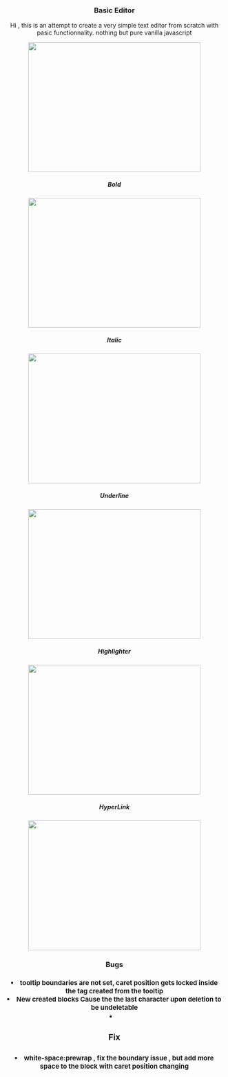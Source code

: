 <div style =" text-align:center">
<h3>Basic Editor</h3>
<p >Hi , this is an attempt to create a very simple text editor from scratch with pasic functionnality. nothing but pure vanilla javascript </p>
<img src="https://i.imgur.com/lDwqmno.gif" style="width:400px;height:300px;">


<h5>Bold</h5>
<img src="https://i.imgur.com/GztNyVo.gif" style="width:400px;height:300px;">
<h5>Italic</h5>
<img src="https://i.imgur.com/p7o1cUk.gif" style="width:400px;height:300px;">
<h5>Underline</h5>
<img src="https://i.imgur.com/rEAVEbt.gif" style="width:400px;height:300px;">
<h5>Highlighter</h5>
<img src="https://i.imgur.com/ImsSsCm.gif" style="width:400px;height:300px;">
<h5>HyperLink</h5>
<img src="https://i.imgur.com/PQDDddh.gif" style="width:400px;height:300px;">

<h3>Bugs<h3>
<li style="font-size:15px">tooltip boundaries are not set, caret position gets locked inside the tag created from the tooltip
<li style="font-size:15px">New created blocks Cause the the last character upon deletion to be undeletable<li>
<h3>Fix<h3>
<li style="font-size:15px">white-space:prewrap , fix the boundary issue , but add more space to the block with caret position changing
</div>